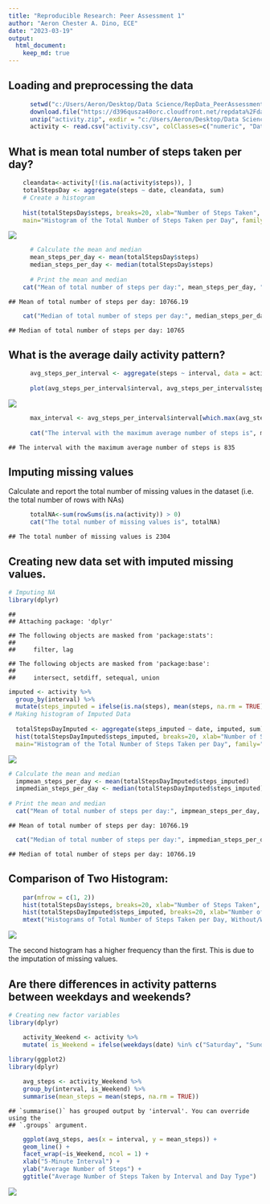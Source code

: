 ```yaml
---
title: "Reproducible Research: Peer Assessment 1"
author: "Aeron Chester A. Dino, ECE"
date: "2023-03-19"
output: 
  html_document:
    keep_md: true
---
```



## Loading and preprocessing the data


```r
      setwd("c:/Users/Aeron/Desktop/Data Science/RepData_PeerAssessment1")
      download.file("https://d396qusza40orc.cloudfront.net/repdata%2Fdata%2Factivity.zip", destfile = "activity.zip")
      unzip("activity.zip", exdir = "c:/Users/Aeron/Desktop/Data Science/RepData_PeerAssessment1")
      activity <- read.csv("activity.csv", colClasses=c("numeric", "Date", "numeric"))
```

## What is mean total number of steps taken per day?


```r
    cleandata<-activity[!(is.na(activity$steps)), ]
    totalStepsDay <- aggregate(steps ~ date, cleandata, sum)
    # Create a histogram
   
    hist(totalStepsDay$steps, breaks=20, xlab="Number of Steps Taken", 
    main="Histogram of the Total Number of Steps Taken per Day", family="serif")
```

![](PA1_template_files/figure-html/unnamed-chunk-2-1.png)<!-- -->

```r
      # Calculate the mean and median
      mean_steps_per_day <- mean(totalStepsDay$steps)
      median_steps_per_day <- median(totalStepsDay$steps)
      
      # Print the mean and median
    cat("Mean of total number of steps per day:", mean_steps_per_day, "\n")
```

```
## Mean of total number of steps per day: 10766.19
```

```r
    cat("Median of total number of steps per day:", median_steps_per_day, "\n")
```

```
## Median of total number of steps per day: 10765
```

## What is the average daily activity pattern?


```r
      avg_steps_per_interval <- aggregate(steps ~ interval, data = activity, mean, na.rm = TRUE)
      
      plot(avg_steps_per_interval$interval, avg_steps_per_interval$steps, type = "l", xlab = "5-minute interval", ylab = "Average number of steps")
```

![](PA1_template_files/figure-html/unnamed-chunk-3-1.png)<!-- -->

```r
      max_interval <- avg_steps_per_interval$interval[which.max(avg_steps_per_interval$steps)]
      
      cat("The interval with the maximum average number of steps is", max_interval)
```

```
## The interval with the maximum average number of steps is 835
```

## Imputing missing values

Calculate and report the total number of missing values in the dataset (i.e. the total number of rows with NAs)


```r
      totalNA<-sum(rowSums(is.na(activity)) > 0)
      cat("The total number of missing values is", totalNA)
```

```
## The total number of missing values is 2304
```
## Creating new data set with imputed missing values.


```r
# Imputing NA
library(dplyr)
```

```
## 
## Attaching package: 'dplyr'
```

```
## The following objects are masked from 'package:stats':
## 
##     filter, lag
```

```
## The following objects are masked from 'package:base':
## 
##     intersect, setdiff, setequal, union
```

```r
imputed <- activity %>%
  group_by(interval) %>%
  mutate(steps_imputed = ifelse(is.na(steps), mean(steps, na.rm = TRUE), steps))
# Making histogram of Imputed Data
 
  totalStepsDayImputed <- aggregate(steps_imputed ~ date, imputed, sum)
  hist(totalStepsDayImputed$steps_imputed, breaks=20, xlab="Number of Steps Taken", 
  main="Histogram of the Total Number of Steps Taken per Day", family="serif")
```

![](PA1_template_files/figure-html/unnamed-chunk-5-1.png)<!-- -->

```r
# Calculate the mean and median
  impmean_steps_per_day <- mean(totalStepsDayImputed$steps_imputed)
  impmedian_steps_per_day <- median(totalStepsDayImputed$steps_imputed)
      
# Print the mean and median
  cat("Mean of total number of steps per day:", impmean_steps_per_day, "\n")
```

```
## Mean of total number of steps per day: 10766.19
```

```r
  cat("Median of total number of steps per day:", impmedian_steps_per_day, "\n")
```

```
## Median of total number of steps per day: 10766.19
```
## Comparison of Two Histogram:


```r
    par(mfrow = c(1, 2))
    hist(totalStepsDay$steps, breaks=20, xlab="Number of Steps Taken", family="serif", ylim=c(0,20), main=NULL)
    hist(totalStepsDayImputed$steps_imputed, breaks=20, xlab="Number of Steps Taken",family="serif", ylim=c(0,20), main=NULL)
    mtext("Histograms of Total Number of Steps Taken per Day, Without/With Imputed Values",adj=0.95, family="serif", font=2)
```

![](PA1_template_files/figure-html/unnamed-chunk-6-1.png)<!-- -->


The second histogram has a higher frequency than the first. This is due to the imputation of missing values.



## Are there differences in activity patterns between weekdays and weekends?


```r
# Creating new factor variables
library(dplyr)

    activity_Weekend <- activity %>%
    mutate( is_Weekend = ifelse(weekdays(date) %in% c("Saturday", "Sunday"), "Weekend", "Weekday"))
 
library(ggplot2)
library(dplyr)

    avg_steps <- activity_Weekend %>%
    group_by(interval, is_Weekend) %>%
    summarise(mean_steps = mean(steps, na.rm = TRUE))
```

```
## `summarise()` has grouped output by 'interval'. You can override using the
## `.groups` argument.
```

```r
    ggplot(avg_steps, aes(x = interval, y = mean_steps)) +
    geom_line() +
    facet_wrap(~is_Weekend, ncol = 1) +
    xlab("5-Minute Interval") +
    ylab("Average Number of Steps") +
    ggtitle("Average Number of Steps Taken by Interval and Day Type")
```

![](PA1_template_files/figure-html/unnamed-chunk-7-1.png)<!-- -->
